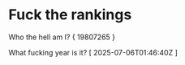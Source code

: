 # Fuck the rankings

Who the hell am I?
{ 19807265 }

What fucking year is it?
[ 2025-07-06T01:46:40Z ]

